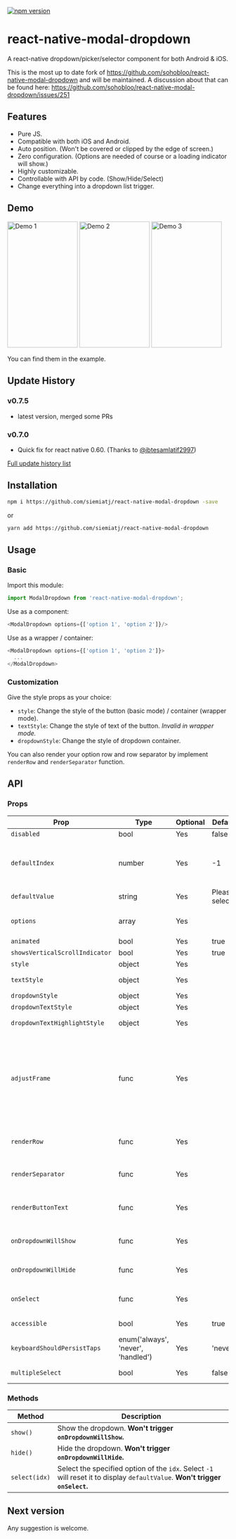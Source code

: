 [![npm version](https://badge.fury.io/js/react-native-modal-dropdown.svg)](https://badge.fury.io/js/react-native-modal-dropdown)

# react-native-modal-dropdown
A react-native dropdown/picker/selector component for both Android & iOS.

This is the most up to date fork of https://github.com/sohobloo/react-native-modal-dropdown and will be maintained. A discussion about that can be found here: https://github.com/sohobloo/react-native-modal-dropdown/issues/251

## Features
- Pure JS.
- Compatible with both iOS and Android.
- Auto position. (Won't be covered or clipped by the edge of screen.)
- Zero configuration. (Options are needed of course or a loading indicator will show.)
- Highly customizable.
- Controllable with API by code. (Show/Hide/Select)
- Change everything into a dropdown list trigger.

## Demo
<img src="https://github.com/sohobloo/react-native-modal-dropdown/blob/master/docs/demo_1.gif?raw=true" width = "160" height = "287.5" alt="Demo 1"/> <img src="https://github.com/sohobloo/react-native-modal-dropdown/blob/master/docs/demo_2.gif?raw=true" width = "160" height = "287.5" alt="Demo 2"/> <img src="https://github.com/sohobloo/react-native-modal-dropdown/blob/master/docs/demo_3.gif?raw=true" width = "160" height = "287.5" alt="Demo 3"/>

You can find them in the example.

## Update History

### v0.7.5
- latest version, merged some PRs

### v0.7.0
- Quick fix for react native 0.60. (Thanks to [@ibtesamlatif2997](https://github.com/ibtesamlatif2997))

[Full update history list](https://github.com/sohobloo/react-native-modal-dropdown/wiki/Update-History)

## Installation
```sh
npm i https://github.com/siemiatj/react-native-modal-dropdown -save
```
or
```sh
yarn add https://github.com/siemiatj/react-native-modal-dropdown
```

## Usage
### Basic
Import this module:
```javascript
import ModalDropdown from 'react-native-modal-dropdown';
```
Use as a component:
```javascript
<ModalDropdown options={['option 1', 'option 2']}/>
```
Use as a wrapper / container:
```javascript
<ModalDropdown options={['option 1', 'option 2']}>
  ...
</ModalDropdown>
```

### Customization
Give the style props as your choice:
- `style`: Change the style of the button (basic mode) / container (wrapper mode).
- `textStyle`: Change the style of text of the button. *Invalid in wrapper mode.*
- `dropdownStyle`: Change the style of dropdown container.

You can also render your option row and row separator by implement `renderRow` and `renderSeparator` function.

## API
### Props
Prop                | Type     | Optional | Default   | Description
------------------- | -------- | -------- | --------- | -----------
`disabled`          | bool     | Yes      | false     | disable / enable the component.
`defaultIndex`      | number   | Yes      | -1        | Init selected index. `-1`: None is selected. **This only change the highlight of the dropdown row, you have to give a `defaultValue` to change the init text.**
`defaultValue`      | string   | Yes      | Please select... | Init text of the button. **Invalid in wrapper mode.**
`options`           | array    | Yes      |           | Options. **The dropdown will show a loading indicator if `options` is `null`/`undefined`.**
`animated`          | bool     | Yes      | true      | Disable / enable fade animation.
`showsVerticalScrollIndicator` | bool | Yes | true    | Show / hide vertical scroll indicator.
`style`             | object   | Yes      |           | Style of the button.
`textStyle`         | object   | Yes      |           | Style of the button text. **Invalid in wrapper mode.**
`dropdownStyle`     | object   | Yes      |           | Style of the dropdown list.
`dropdownTextStyle` | object   | Yes      |           | Style of the dropdown option text.
`dropdownTextHighlightStyle`   | object | Yes      |  | Style of the dropdown selected option text.
`adjustFrame`       | func     | Yes      |           | This is a callback after the frame of the dropdown have been calculated and before showing. You will receive a style object as argument with some of the props like `width` `height` `top` `left` and `right`. Change them to appropriate values that accord with your requirement and **make the new style as the return value of this function**.
`renderRow`         | func     | Yes      |           | Customize render option rows: `function(option,index,isSelected)` **Will render a default row if `null`/`undefined`.**
`renderSeparator`   | func     | Yes      |           | Customize render dropdown list separators. **Will render a default thin gray line if `null`/`undefined`.**
`renderButtonText`  | func     | Yes      |           | Use this to extract and return text from option object. This text will show on button after option selected. **Invalid in wrapper mode.**
`onDropdownWillShow`| func     | Yes      |           | Trigger when dropdown will show by touching the button. **Return `false` can cancel the event.**
`onDropdownWillHide`| func     | Yes      |           | Trigger when dropdown will hide by touching the button. **Return `false` can cancel the event.**
`onSelect`          | func     | Yes      |           | Trigger when option row touched with selected `index` and `value`. **Return `false` can cancel the event.**
`accessible`          | bool     | Yes      | true    | Set accessibility of dropdown modal and dropdown rows
`keyboardShouldPersistTaps`    | enum('always', 'never', 'handled') | Yes | 'never' | See react-native `ScrollView` props
`multipleSelect`          | bool     | Yes      | false    | Remove event closing modal when calling onSelect.

### Methods
Method            |  Description
----------------- |  -----------
`show()`          |  Show the dropdown. **Won't trigger `onDropdownWillShow`.**
`hide()`          |  Hide the dropdown. **Won't trigger `onDropdownWillHide`.**
`select(idx)`     |  Select the specified option of the `idx`. Select `-1` will reset it to display `defaultValue`. **Won't trigger `onSelect`.**

## Next version
Any suggestion is welcome.
